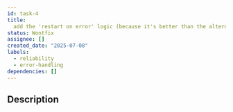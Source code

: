 ```yaml
---
id: task-4
title:
  add the 'restart on error' logic (because it's better than the alternative)
status: Wontfix
assignee: []
created_date: "2025-07-08"
labels:
  - reliability
  - error-handling
dependencies: []
---
```


## Description
